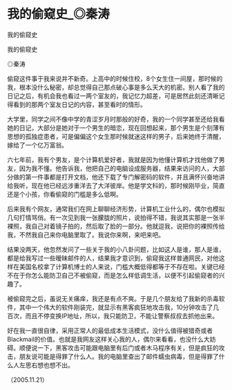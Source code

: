 # 我的偷窥史_◎秦涛

我的偷窥史

我的偷窥史

◎秦涛

偷窥这件事于我来说并不新奇。上高中的时候住校，8个女生住一间屋，那时候的我，根本没什么秘密，却总觉得自己那点破心事是多么天大的机密。别人看了我的日记之后，有机会我也看过一两个室友的，我记忆力超差，可是居然此刻还清晰记得看到的那两个室友日记的内容，甚至看时的情形。

大学里，同学之间不像中学的青涩岁月时那般的好奇，我的一个同学甚至还给我看她的日记，大部分是她对于一个男生的暗恋，现在回想起来，那个男生是个刻薄有思想的孤独症患者，可是偏偏这个女生那时候就迷这样的男子，后来她终于清醒，嫁给了一个亿万富翁。

六七年前，我有个男友，是个计算机爱好者，我就是因为他懂计算机才找他做了男友，因为我不懂。他告诉我，他把自己的电脑设成服务器，结果来访问的人，大部分做的第一件事都是打开文档，他还下载了专门解密码的软件，并且满怀兴奋地讲给我听，现在他已经远涉重洋去了大洋彼岸。他是学文科的，那时候刚毕业，简直还是个小孩，你看偷窥的门槛是多么低啊。

后来我有个网友，通常我们在网上聊聊经济形势，计算机工业什么的，偶尔也模拟几句打情骂俏。有一次见到我一张朦胧的照片，说拍得不错，我说其实那是一张半裸照，我自己对着镜子拍的，然后取了脸的一部分。他就逗我，说把你的裸照传给我，不然我自己来你电脑里取了。我说你来啊，来吧来吧。

结果没两天，他忽然发问了一些关于我的小八卦问题，比如这人是谁，那人是谁，都是给我写过一些暧昧邮件的人，结果我才意识到，偷窥我这样普通网民，对他这样在美国名校拿了计算机博士的人来说，门槛大概低得都等于不存在啦。关键已经不在于你怎么能防卫自己不被偷窥，而是怎么样低调生活，以便不引起偷窥者的兴趣了。

被偷窥完之后，虽说无关痛痒，我还是有点不爽。于是几个朋友给了我新的杀毒软件，其中一个伟大的软件刚装完，就显示有黑客疯狂地攻击我，10分钟攻击了几百次，而且不停变换IP地址，所以，我只能防卫，不能让警察叔叔去抓他出来。

好在我一直很自律，采用正常人的最低成本生活模式，没什么值得被猎奇或者Blackmail的价值。也就是我网友这样关心我的人，偶尔来看看，也没什么大妨碍。顺便说一下，黑客攻击可能跟电脑里有后门或者木马程序有关，但是疯狂的攻击，朋友说可能是得罪了什么人。我的电脑里查出了邮件蠕虫病毒，但是得罪了什么人左思右想也想不出。

（2005.11.21）